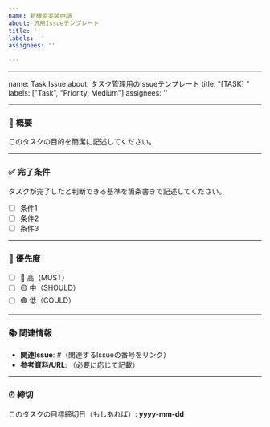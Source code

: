 ```yaml
---
name: 新機能実装申請
about: 汎用Issueテンプレート
title: ''
labels: ''
assignees: ''

---
```


---
name: Task Issue
about: タスク管理用のIssueテンプレート
title: "[TASK] "
labels: ["Task", "Priority: Medium"]
assignees: ''

---

### 📝 概要
このタスクの目的を簡潔に記述してください。

---

### ✅ 完了条件
タスクが完了したと判断できる基準を箇条書きで記述してください。
- [ ] 条件1
- [ ] 条件2
- [ ] 条件3

---

### 🚀 優先度
- [ ] 🔴 高（MUST）
- [ ] 🟡 中（SHOULD）
- [ ] 🟢 低（COULD）

---

### 📚 関連情報
- **関連Issue**: #（関連するIssueの番号をリンク）
- **参考資料/URL**: （必要に応じて記載）

---

### ⏰ 締切
このタスクの目標締切日（もしあれば）: **yyyy-mm-dd**
